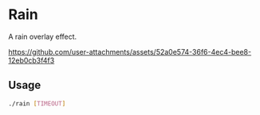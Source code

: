 # Rain
A rain overlay effect.

https://github.com/user-attachments/assets/52a0e574-36f6-4ec4-bee8-12eb0cb3f4f3

## Usage

```sh
./rain [TIMEOUT]
```

